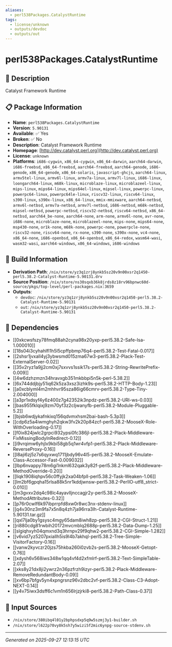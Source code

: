 ```yaml
---
aliases:
  - perl538Packages.CatalystRuntime
tags:
  - license/unknown
  - outputs/devdoc
  - outputs/out
---
```


# perl538Packages.CatalystRuntime

## 📝 Description

Catalyst Framework Runtime

## 📋 Package Information

- **Name**: `perl538Packages.CatalystRuntime`
- **Version**: `5.90131`
- **Available**: ✅ Yes
- **Broken**: ✅ No
- **Description**: Catalyst Framework Runtime
- **Homepage**: [http://dev.catalyst.perl.org](http://dev.catalyst.perl.org)
- **License**: `unknown`
- **Platforms**: `i686-cygwin`, `x86_64-cygwin`, `x86_64-darwin`, `aarch64-darwin`, `i686-freebsd`, `x86_64-freebsd`, `aarch64-freebsd`, `aarch64-genode`, `i686-genode`, `x86_64-genode`, `x86_64-solaris`, `javascript-ghcjs`, `aarch64-linux`, `armv5tel-linux`, `armv6l-linux`, `armv7a-linux`, `armv7l-linux`, `i686-linux`, `loongarch64-linux`, `m68k-linux`, `microblaze-linux`, `microblazeel-linux`, `mips-linux`, `mips64-linux`, `mips64el-linux`, `mipsel-linux`, `powerpc-linux`, `powerpc64-linux`, `powerpc64le-linux`, `riscv32-linux`, `riscv64-linux`, `s390-linux`, `s390x-linux`, `x86_64-linux`, `mmix-mmixware`, `aarch64-netbsd`, `armv6l-netbsd`, `armv7a-netbsd`, `armv7l-netbsd`, `i686-netbsd`, `m68k-netbsd`, `mipsel-netbsd`, `powerpc-netbsd`, `riscv32-netbsd`, `riscv64-netbsd`, `x86_64-netbsd`, `aarch64_be-none`, `aarch64-none`, `arm-none`, `armv6l-none`, `avr-none`, `i686-none`, `microblaze-none`, `microblazeel-none`, `mips-none`, `mips64-none`, `msp430-none`, `or1k-none`, `m68k-none`, `powerpc-none`, `powerpcle-none`, `riscv32-none`, `riscv64-none`, `rx-none`, `s390-none`, `s390x-none`, `vc4-none`, `x86_64-none`, `i686-openbsd`, `x86_64-openbsd`, `x86_64-redox`, `wasm64-wasi`, `wasm32-wasi`, `aarch64-windows`, `x86_64-windows`, `i686-windows`

## 🔧 Build Information

- **Derivation Path**: `/nix/store/yz3q1zrj8ynkb5sz20v9n00xsr2q1450-perl5.38.2-Catalyst-Runtime-5.90131.drv`
- **Source Position**: `/nix/store/ns30sqxb36k8jrds8z18rv96bpnwc60d-source/pkgs/top-level/perl-packages.nix:3659`
- **Outputs**:
  - `devdoc`:  `/nix/store/yz3q1zrj8ynkb5sz20v9n00xsr2q1450-perl5.38.2-Catalyst-Runtime-5.90131`
  - `out`:  `/nix/store/yz3q1zrj8ynkb5sz20v9n00xsr2q1450-perl5.38.2-Catalyst-Runtime-5.90131`

## 🔗 Dependencies

- [[0xkcwsfszy78fmq88ah2cyna98x20yxp-perl5.38.2-Safe-Isa-1.000010]]
- [[18s04i3cyhahlfl1h5l5cpffpbmp76q4-perl5.38.2-Test-Fatal-0.017]]
- [[2shsr1jvxall4yj3ybwsmd015zma67w3-perl5.38.2-Plack-Test-ExternalServer-0.02]]
- [[35v2ryz1a9jj2cm0xj7sxvvs1ssik17s-perl5.38.2-String-RewritePrefix-0.009]]
- [[4w6dzhzmzn34hravxgb351mkbbpi5n5k-perl-5.38.2]]
- [[6x744ddjbjy51iq62k5za3xsz3izhk9s-perl5.38.2-HTTP-Body-1.23]]
- [[a0xcblyml4m2mhhvr95sza86ig66cmrv-perl5.38.2-Type-Tiny-2.004000]]
- [[a3pr1xdsyf4y6z400z7g42352ik3npdz-perl5.38.2-URI-ws-0.03]]
- [[bas955fklqixj9zm70yf3z2cljwanyfb-perl5.38.2-Module-Pluggable-5.2]]
- [[bjsb6wdjykafnkixq156qdvmxhsm2bai-bash-5.3p3]]
- [[cdp6z5a4iwmghyh2qkw3fv2k20p84zcf-perl5.38.2-MooseX-Role-WithOverloading-0.17]]
- [[f0ix824jwlc2grpci932ypsi0fc386jl-perl5.38.2-Plack-Middleware-FixMissingBodyInRedirect-0.12]]
- [[i9vrqimw6yhjlx9kbi58gb5q1wr4vfp1-perl5.38.2-Plack-Middleware-ReverseProxy-0.16]]
- [[l8aji6zj5z7s6qyxwq1711jbdy96v4l5-perl5.38.2-MooseX-Emulate-Class-Accessor-Fast-0.009032]]
- [[lbp6nvappy78m6gi1nkml632qak3y82f-perl5.38.2-Plack-Middleware-MethodOverride-0.20]]
- [[liqk1908iqhpv56c0ffyjk2xa04bfpll-perl5.38.2-Task-Weaken-1.06]]
- [[lm2bf6gpqha15rlsa88k5nr1kddjwnsw-perl5.38.2-PerlIO-utf8_strict-0.010]]
- [[m3gvxv2dq4c98lc4ayavlljnccagjr2y-perl5.38.2-MooseX-MethodAttributes-0.32]]
- [[p76r0cwlf6k97ibprrpfd8xw0r8wc3nx-stdenv-linux]]
- [[q4v30nz3m9fa7x5n8q4zh7ja96rra3lh-Catalyst-Runtime-5.90131.tar.gz]]
- [[qxl7lja0by1gsysc4mgy65dam8iwh8zp-perl5.38.2-CGI-Struct-1.21]]
- [[ri880cdg81rwbih20172mvcmblq2688p-perl5.38.2-Data-Dump-1.25]]
- [[slgiqhxyh04qmxnd3q3hrnpv29f9qhw2-perl5.38.2-CGI-Simple-1.282]]
- [[v6vid7yz5207pxiallh5is9l4b7akhql-perl5.38.2-Tree-Simple-VisitorFactory-0.16]]
- [[vanw2kyvczr20jzs75hkba260i0zvb2s-perl5.38.2-MooseX-Getopt-0.76]]
- [[xdysh6v568iws348w1qq4vf4d2xfmlrf-perl5.38.2-Text-SimpleTable-2.07]]
- [[xks8y21dx8ji2ywrz2n36pzfrzh9izyr-perl5.38.2-Plack-Middleware-RemoveRedundantBody-0.09]]
- [[xv6bp7bfgv5yn4xpngrsnz96v2dbc2vf-perl5.38.2-Class-C3-Adopt-NEXT-0.14]]
- [[y4v75iwx3dsff6c1vm1n656lrjzjrki8-perl5.38.2-Path-Class-0.37]]

## 📁 Input Sources

- `/nix/store/380ibq4l01y2bphpsdxp5q9w5szmj3y1-builder.sh`
- `/nix/store/l622p70vy8k5sh7y5wizi5f2mic6ynpg-source-stdenv.sh`

---
*Generated on 2025-09-27 12:13:15 UTC*
